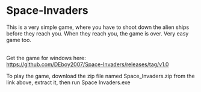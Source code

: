 # Space-Invaders
This is a very simple game, where you have to shoot down the alien ships before they reach you. When they reach you, the game is over. Very easy game too.<br><br>

Get the game for windows here:<br>
<a href="https://github.com/DEboy2007/Space-Invaders/releases/tag/v1.0">https://github.com/DEboy2007/Space-Invaders/releases/tag/v1.0</a><br>

To play the game, download the zip file named Space_Invaders.zip from the link above, extract it, then run Space Invaders.exe

